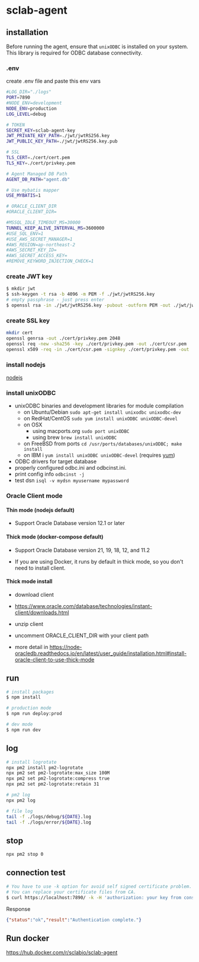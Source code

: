 # sclab-agent

## installation

Before running the agent, ensure that `unixODBC` is installed on your system. This library is required for ODBC database connectivity.

### .env

create .env file and paste this env vars

~~~bash
#LOG_DIR="./logs"
PORT=7890
#NODE_ENV=development
NODE_ENV=production
LOG_LEVEL=debug

# TOKEN
SECRET_KEY=sclab-agent-key
JWT_PRIVATE_KEY_PATH=./jwt/jwtRS256.key
JWT_PUBLIC_KEY_PATH=./jwt/jwtRS256.key.pub

# SSL
TLS_CERT=./cert/cert.pem
TLS_KEY=./cert/privkey.pem

# Agent Managed DB Path
AGENT_DB_PATH="agent.db"

# Use mybatis mapper
USE_MYBATIS=1

# ORACLE_CLIENT_DIR
#ORACLE_CLIENT_DIR=

#MSSQL_IDLE_TIMEOUT_MS=30000
TUNNEL_KEEP_ALIVE_INTERVAL_MS=3600000
#USE_SQL_ENV=1
#USE_AWS_SECRET_MANAGER=1
#AWS_REGION=ap-northeast-2
#AWS_SECRET_KEY_ID=
#AWS_SECRET_ACCESS_KEY=
#REMOVE_KEYWORD_INJECTION_CHECK=1
~~~

### create JWT key

~~~bash
$ mkdir jwt
$ ssh-keygen -t rsa -b 4096 -m PEM -f ./jwt/jwtRS256.key
# empty passphrase - just press enter
$ openssl rsa -in ./jwt/jwtRS256.key -pubout -outform PEM -out ./jwt/jwtRS256.key.pub
~~~

### create SSL key

~~~bash
mkdir cert
openssl genrsa -out ./cert/privkey.pem 2048
openssl req -new -sha256 -key ./cert/privkey.pem -out ./cert/csr.pem
openssl x509 -req -in ./cert/csr.pem -signkey ./cert/privkey.pem -out ./cert/cert.pem
~~~

### install nodejs

[nodejs](https://nodejs.org/en)

### install unixODBC

* unixODBC binaries and development libraries for module compilation
  * on Ubuntu/Debian `sudo apt-get install unixodbc unixodbc-dev`
  * on RedHat/CentOS `sudo yum install unixODBC unixODBC-devel`
  * on OSX
    * using macports.org `sudo port unixODBC`
    * using brew `brew install unixODBC`
  * on FreeBSD from ports `cd /usr/ports/databases/unixODBC; make install`
  * on IBM i `yum install unixODBC unixODBC-devel` (requires [yum](http://ibm.biz/ibmi-rpms))
* ODBC drivers for target database
* properly configured odbc.ini and odbcinst.ini.
* print config info `odbcinst -j`
* test dsn `isql -v mydsn myusername mypassword`

### Oracle Client mode

#### Thin mode (nodejs default)

* Support Oracle Database version 12.1 or later

#### Thick mode (docker-compose default)

* Support Oracle Database version 21, 19, 18, 12, and 11.2

* If you are using Docker, it runs by default in thick mode, so you don't need to install client.

#### Thick mode install

* download client

* <https://www.oracle.com/database/technologies/instant-client/downloads.html>
* unzip client
* uncomment ORACLE_CLIENT_DIR with your client path
* more detail in <https://node-oracledb.readthedocs.io/en/latest/user_guide/installation.html#install-oracle-client-to-use-thick-mode>

## run

~~~bash
# install packages
$ npm install

# production mode
$ npm run deploy:prod

# dev mode
$ npm run dev
~~~

## log

~~~bash
# install logrotate
npx pm2 install pm2-logrotate
npx pm2 set pm2-logrotate:max_size 100M
npx pm2 set pm2-logrotate:compress true
npx pm2 set pm2-logrotate:retain 31

# pm2 log
npx pm2 log

# file log
tail -f ./logs/debug/${DATE}.log
tail -f ./logs/error/${DATE}.log
~~~

## stop

~~~bash
npx pm2 stop 0
~~~

## connection test

~~~bash
# You have to use -k option for avoid self signed certificate problem.
# You can replace your certificate files from CA.
$ curl https://localhost:7890/ -k -H 'authorization: your key from console log'
~~~

Response

~~~json
{"status":"ok","result":"Authentication complete."}
~~~

## Run docker

<https://hub.docker.com/r/sclabio/sclab-agent>
